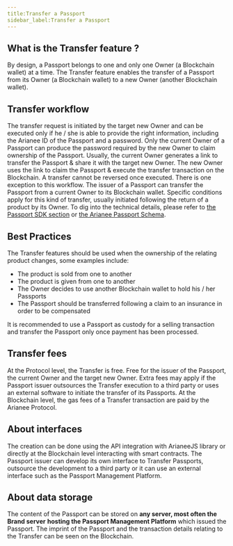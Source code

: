 ```yaml
---
title:Transfer a Passport
sidebar_label:Transfer a Passport
---
```


## What is the Transfer feature ?

By design, a Passport belongs to one and only one Owner (a Blockchain wallet) at a time.
The Transfer feature enables the transfer of a Passport from its Owner (a Blockchain wallet) to a new Owner (another Blockchain wallet). 

## Transfer workflow

The transfer request is initiated by the target new Owner and can be executed only if he / she is able to provide the right information, including the Arianee ID of the Passport and a password. Only the current Owner of a Passport can produce the password required by the new Owner to claim ownership of the Passport.
Usually, the current Owner generates a link to transfer the Passport & share it with the target new Owner. The new Owner uses the link to claim the Passport & execute the transfer transaction on the Blockchain.
A transfer cannot be reversed once executed.
There is one exception to this workflow. The issuer of a Passport can transfer the Passport from a current Owner to its Blockchain wallet. Specific conditions apply for this kind of transfer, usually initiated following the return of a product by its Owner.
To dig into the technical details, please refer to [the Passport SDK section](https://docs.arianee.org/docs/arianee-js-certificate) or [the Arianee Passport Schema](https://docs.arianee.org/docs/ArianeeProductCertificate-i18n).

## Best Practices

The Transfer features should be used when the ownership of the relating product changes, some examples include: 

- The product is sold from one to another
- The product is given from one to another
- The Owner decides to use another Blockchain wallet to hold his / her Passports
- The Passport should be transferred following a claim to an insurance in order to be compensated 

It is recommended to use a Passport as custody for a selling transaction and transfer the Passport only once payment has been processed.

## Transfer fees

At the Protocol level, the Transfer is free. Free for the issuer of the Passport, the current Owner and the target new Owner.
Extra fees may apply if the Passport issuer outsources the Transfer execution to a third party or uses an external software to initiate the transfer of its Passports.
At the Blockchain level, the gas fees of a Transfer transaction are paid by the Arianee Protocol.

## About interfaces

The creation can be done using the API integration with ArianeeJS library or directly at the Blockchain level interacting with smart contracts.
The Passport issuer can develop its own interface to Transfer Passports, outsource the development to a third party or it can use an external interface such as the Passport Management Platform.

## About data storage

The content of the Passport can be stored on **any server, most often the Brand server** **hosting the Passport Management Platform** which issued the Passport. 
The imprint of the Passport and the transaction details relating to the Transfer can be seen on the Blockchain.

